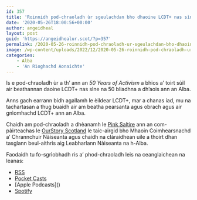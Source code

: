 ```yaml
---
id: 357
title: 'Roinnidh pod-chraoladh ùr sgeulachdan bho dhaoine LCDT+ nas sìne an Alba'
date: '2020-05-26T18:00:56+00:00'
author: angeidheal
layout: post
guid: 'https://angeidhealur.scot/?p=357'
permalink: /2020-05-26-roinnidh-pod-chraoladh-ur-sgeulachdan-bho-dhaoine-lcdt-nas-sine-an-alba/
image: /wp-content/uploads/2022/12/2020-05-26-roinnidh-pod-chraoladh-ur-sgeulachdan-bho-dhaoine-lcdt-nas-sine-an-alba.webp
categories:
    - Alba
    - 'An Rìoghachd Aonaichte'
---
```


Is e pod-chraoladh ùr a th’ ann an *50 Years of Activism* a bhios a’ toirt sùil air beathannan daoine LCDT+ nas sìne na 50 bliadhna a dh’aois ann an Alba.

Anns gach earrann bidh agallamh le èildear LCDT+, mar a chanas iad, mu na tachartasan a thug buaidh air am beatha pearsanta agus obrach agus air gnìomhachd LCDT+ ann an Alba.

Chaidh am pod-chraoladh a dhèanamh le [Pink Saltire](https://pinksaltire.com) ann an com-pàirteachas le [OurStory Scotland](https://www.ourstoryscotland.org.uk) le taic-airgid bho Mhaoin Coimhearsnachd a’ Chrannchuir Nàiseanta agus chaidh na clàraidhean uile a thoirt dhan tasglann beul-aithris aig Leabharlann Nàiseanta na h-Alba.

Faodaidh tu fo-sgrìobhadh ris a’ phod-chraoladh leis na ceanglaichean na leanas:

- [RSS](https://media.rss.com/pink-saltire/feed.xml)
- [Pocket Casts](https://pca.st/k7stxw56)
- \[Apple Podcasts\]()
- [Spotify](https://open.spotify.com/show/3htYiiAt6rx4EJChYvtifO)